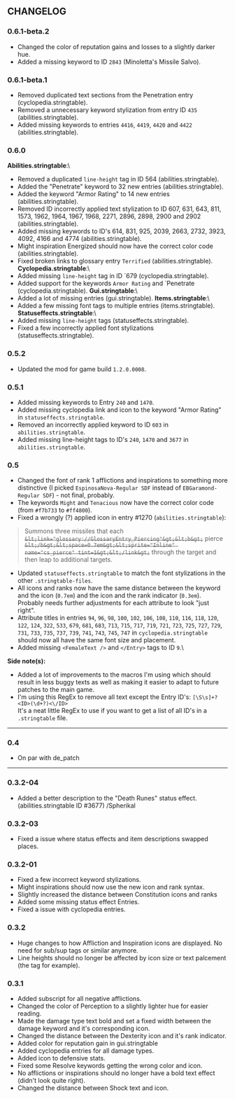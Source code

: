 ## CHANGELOG
### 0.6.1-beta.2
- Changed the color of reputation gains and losses to a slightly darker hue.
- Added a missing keyword to ID `2843` (Minoletta's Missile Salvo).

### 0.6.1-beta.1
- Removed duplicated text sections from the Penetration entry (cyclopedia.stringtable).
- Removed a unnecessary keyword stylization from entry ID `435` (abilities.stringtable).
- Added missing keywords to entries `4416`, `4419`, `4420` and `4422` (abilities.stringtable).

### 0.6.0
**Abilities.stringtable**:\
- Removed a duplicated `line-height` tag in ID 564 (abilities.stringtable).
- Added the "Penetrate" keyword to 32 new entries (abilities.stringtable).
- Added the keyword "Armor Rating" to 14 new entries (abilities.stringtable).
- Removed ID incorrectly applied text stylization to ID 607, 631, 643, 811, 1573, 1962, 1964, 1967, 1968, 2271, 2896, 2898, 2900 and 2902 (abilities.stringtable).
- Added missing keywords to ID's 614, 831, 925, 2039, 2663, 2732, 3923, 4092, 4166 and 4774 (abilities.stringtable).
- Might inspiration Energized should now have the correct color code (abilities.stringtable).
- Fixed broken links to glossary entry `Terrified` (abilities.stringtable).
**Cyclopedia.stringtable**:\
- Added missing `line-height` tag in ID `679 (cyclopedia.stringtable).
- Added support for the keywords `Armor Rating` and `Penetrate (cyclopedia.stringtable).
**Gui.stringtable**:\
- Added a lot of missing entries (gui.stringtable).
**Items.stringtable**:\
- Added a few missing font tags to multiple entries (items.stringtable).
**Statuseffects.stringtable**:\
- Added missing `line-height` tags (statuseffects.stringtable).
- Fixed a few incorrectly applied font stylizations (statuseffects.stringtable).

### 0.5.2
- Updated the mod for game build `1.2.0.0008`.
### 0.5.1
- Added missing keywords to Entry `240` and `1470`.
- Added missing cyclopedia link and icon to the keyword "Armor Rating" in `statuseffects.stringtable`.
- Removed an incorrectly applied keyword to ID `603` in `abilities.stringtable`.
- Added missing line-height tags to ID's `240`, `1470` and `3677` in `abilities.stringtable`.
### 0.5
- Changed the font of rank 1 afflictions and inspirations to something more distinctive (I picked `EspinosaNova-Regular SDF` instead of `EBGaramond-Regular SDF`) - not final, probably.
- The keywords `Might` and `Tenacious` now have the correct color code (from `#f7b733` to `#ff4800`).
- Fixed a wrongly (?) applied icon in entry #1270 (`abilities.stringtable`):
> Summons three missiles that each ~~`&lt;link="glossary://GlossaryEntry_Piercing"&gt;&lt;b&gt;`~~ pierce ~~`&lt;/b&gt;&lt;space=0.7em&gt;&lt;sprite="Inline" name="cs_pierce" tint=1&gt;&lt;/link&gt;`~~ through the target and then leap to additional targets.

- Updated `statuseffects.stringtable` to match the font stylizations in the other `.stringtable-files`.
- All icons and ranks now have the same distance between the keyword and the icon (`0.7em`) and the icon and the rank indicator (`0.3em`). Probably needs further adjustments for each attribute to look "just right".
- Attribute titles in entries `94`, `96`, `98`, `100`, `102`, `106`, `108`, `110`, `116`, `118`, `120`, `122`, `124`, `322`, `533`, `679`, `681`, `683`, `713`, `715`, `717`, `719`, `721`, `723`, `725`, `727`, `729`, `731`, `733`, `735`, `737`, `739`, `741`, `743`, `745`, `747` in `cyclopedia.stringtable` should now all have the same font size and placement.
- Added missing `<FemaleText />` and `</Entry>` tags to ID `9`.\

**Side note(s):**
- Added a lot of improvements to the macros I'm using which should result in less buggy texts as well as making it easier to adapt to future patches to the main game.
- I'm using this RegEx to remove all text except the Entry ID's: `[\S\s]+?<ID>(\d+?)<\/ID>`\
  It's a neat little RegEx to use if you want to get a list of all ID's in a `.stringtable` file.

***

### 0.4
- On par with de_patch

***

### 0.3.2-04
- Added a better description to the "Death Runes" status effect. (abilities.stringtable ID #3677) /Spherikal

### 0.3.2-03
- Fixed a issue where status effects and item descriptions swapped places.

### 0.3.2-01
- Fixed a few incorrect keyword stylizations.
- Might inspirations should now use the new icon and rank syntax.
- Slightly increased the distance between Constitution icons and ranks
- Added some missing status effect Entries.
- Fixed a issue with cyclopedia entries.

### 0.3.2
- Huge changes to how Affliction and Inspiration icons are displayed. No need for sub/sup tags or similar anymore.
- Line heights should no longer be affected by icon size or text palcement (the <voffset> tag for example).


### 0.3.1
- Added subscript for all negative afflictions.
- Changed the color of Perception to a slightly lighter hue for easier reading.
- Made the damage type text bold and set a fixed width between the damage keyword and it's corresponding icon.
- Changed the distance between the Dexterity icon and it's rank indicator.
- Added color for reputation gain in gui.stringtable
- Added cyclopedia entries for all damage types.
- Added icon to defensive stats.
- Fixed some Resolve keywords getting the wrong color and icon.
- No afflictions or inspirations should no longer have a bold text effect (didn't look quite right).
- Changed the distance between Shock text and icon.

